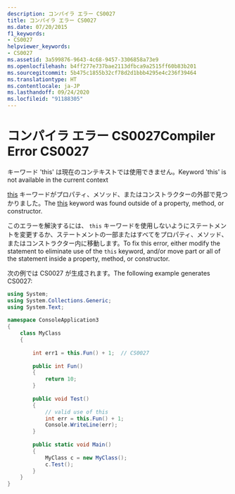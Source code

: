 ```yaml
---
description: コンパイラ エラー CS0027
title: コンパイラ エラー CS0027
ms.date: 07/20/2015
f1_keywords:
- CS0027
helpviewer_keywords:
- CS0027
ms.assetid: 3a599876-9643-4c68-9457-3306858a73e9
ms.openlocfilehash: b4ff277e737bae2113dfbca9a2515ff60b83b201
ms.sourcegitcommit: 5b475c1855b32cf78d2d1bbb4295e4c236f39464
ms.translationtype: HT
ms.contentlocale: ja-JP
ms.lasthandoff: 09/24/2020
ms.locfileid: "91188305"
---
```

# <a name="compiler-error-cs0027"></a><span data-ttu-id="92398-103">コンパイラ エラー CS0027</span><span class="sxs-lookup"><span data-stu-id="92398-103">Compiler Error CS0027</span></span>

<span data-ttu-id="92398-104">キーワード 'this' は現在のコンテキストでは使用できません。</span><span class="sxs-lookup"><span data-stu-id="92398-104">Keyword 'this' is not available in the current context</span></span>  
  
 <span data-ttu-id="92398-105">[this](../language-reference/keywords/this.md) キーワードがプロパティ、メソッド、またはコンストラクターの外部で見つかりました。</span><span class="sxs-lookup"><span data-stu-id="92398-105">The [this](../language-reference/keywords/this.md) keyword was found outside of a property, method, or constructor.</span></span>  
  
 <span data-ttu-id="92398-106">このエラーを解決するには、 `this` キーワードを使用しないようにステートメントを変更するか、ステートメントの一部またはすべてをプロパティ、メソッド、またはコンストラクター内に移動します。</span><span class="sxs-lookup"><span data-stu-id="92398-106">To fix this error, either modify the statement to eliminate use of the `this` keyword, and/or move part or all of the statement inside a property, method, or constructor.</span></span>  
  
 <span data-ttu-id="92398-107">次の例では CS0027 が生成されます。</span><span class="sxs-lookup"><span data-stu-id="92398-107">The following example generates CS0027:</span></span>  
  
```csharp  
using System;  
using System.Collections.Generic;  
using System.Text;  
  
namespace ConsoleApplication3  
{  
    class MyClass  
    {  
  
        int err1 = this.Fun() + 1;  // CS0027
  
        public int Fun()  
        {  
            return 10;  
        }  
  
        public void Test()  
        {  
            // valid use of this  
            int err = this.Fun() + 1;  
            Console.WriteLine(err);  
        }  
  
        public static void Main()  
        {  
            MyClass c = new MyClass();  
            c.Test();  
        }  
    }  
}  
```
